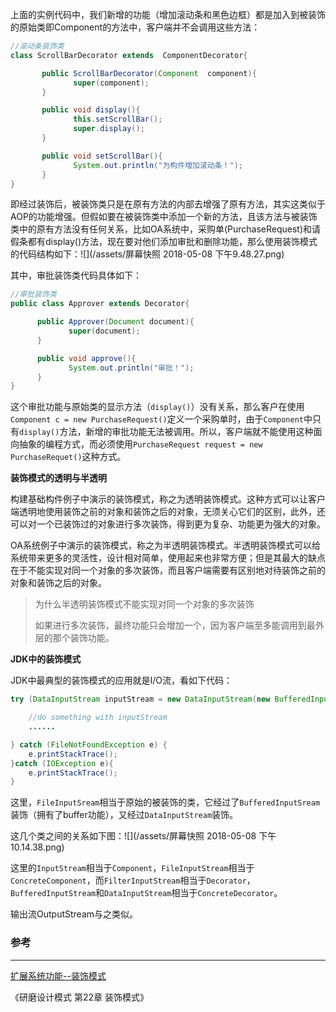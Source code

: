 上面的实例代码中，我们新增的功能（增加滚动条和黑色边框）都是加入到被装饰的原始类即Component的方法中，客户端并不会调用这些方法：

```java
//滚动条装饰类
class ScrollBarDecorator extends  ComponentDecorator{

       public ScrollBarDecorator(Component  component){
              super(component);
       }

       public void display(){
              this.setScrollBar();
              super.display();
       }

       public void setScrollBar(){
              System.out.println("为构件增加滚动条！");
       }
}
```

即经过装饰后，被装饰类只是在原有方法的内部去增强了原有方法，其实这类似于AOP的功能增强。但假如要在被装饰类中添加一个新的方法，且该方法与被装饰类中的原有方法没有任何关系，比如OA系统中，采购单\(PurchaseRequest\)和请假条都有display\(\)方法，现在要对他们添加审批和删除功能，那么使用装饰模式的代码结构如下：![](/assets/屏幕快照 2018-05-08 下午9.48.27.png)

其中，审批装饰类代码具体如下：

```java
//审批装饰类
public class Approver extends Decorator{

      public Approver(Document document){
             super(document);
      }

      public void approve(){
             System.out.println("审批！");
      }
}
```

这个审批功能与原始类的显示方法（`display()`）没有关系，那么客户在使用`Component c = new PurchaseRequest()`定义一个采购单时，由于`Component`中只有`display()`方法，新增的审批功能无法被调用。所以，客户端就不能使用这种面向抽象的编程方式，而必须使用`PurchaseRequest request = new PurchaseRequet()`这种方式。

**装饰模式的透明与半透明**

构建基础构件例子中演示的装饰模式，称之为透明装饰模式。这种方式可以让客户端透明地使用装饰之前的对象和装饰之后的对象，无须关心它们的区别，此外，还可以对一个已装饰过的对象进行多次装饰，得到更为复杂、功能更为强大的对象。

OA系统例子中演示的装饰模式，称之为半透明装饰模式。半透明装饰模式可以给系统带来更多的灵活性，设计相对简单，使用起来也非常方便；但是其最大的缺点在于不能实现对同一个对象的多次装饰，而且客户端需要有区别地对待装饰之前的对象和装饰之后的对象。

> 为什么半透明装饰模式不能实现对同一个对象的多次装饰
>
> 如果进行多次装饰，最终功能只会增加一个，因为客户端至多能调用到最外层的那个装饰功能。

**JDK中的装饰模式**

JDK中最典型的装饰模式的应用就是I/O流，看如下代码：

```java
try (DataInputStream inputStream = new DataInputStream(new BufferedInputStream(new FileInputStream("test.txt")))){

    //do something with inputStream
    ......

} catch (FileNotFoundException e) {
    e.printStackTrace();
}catch (IOException e){
    e.printStackTrace();
}
```

这里，`FileInputSream`相当于原始的被装饰的类，它经过了`BufferedInputSream`装饰（拥有了buffer功能），又经过`DataInputStream`装饰。

这几个类之间的关系如下图：![](/assets/屏幕快照 2018-05-08 下午10.14.38.png)

这里的`InputStream`相当于`Component`，`FileInputStream`相当于`ConcreteComponent`，而`FilterInputStream`相当于`Decorator`，`BufferedInputStream`和`DataInputStream`相当于`ConcreteDecorator`。

输出流OutputStream与之类似。



### 参考

---

[扩展系统功能--装饰模式](https://quanke.gitbooks.io/design-pattern-java/content/%E8%A3%85%E9%A5%B0%E6%A8%A1%E5%BC%8F-Decorator%20Pattern.html)

《研磨设计模式 第22章 装饰模式》

